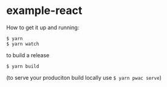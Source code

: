 # example-react

How to get it up and running:

`$ yarn`  
`$ yarn watch`  

to build a release

`$ yarn build`

(to serve your produciton build locally use `$ yarn pwac serve`)
